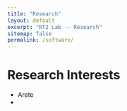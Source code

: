 ```yaml
---
title: "Research"
layout: default
excerpt: "RT2 Lab -- Research"
sitemap: false
permalink: /software/
---
```


# Research Interests

- Arete
- 